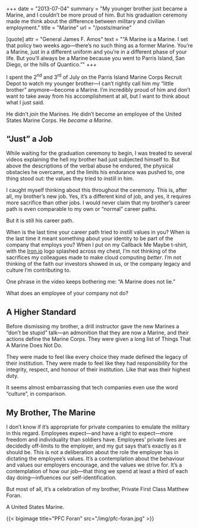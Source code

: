 +++
date = "2013-07-04"
summary = "My younger brother just became a Marine, and I couldn’t be more proud of him. But his graduation ceremony made me think about the difference between military and civilian employment."
title = "Marine"
url = "/posts/marine"

[quote]
attr = "General James F. Amos"
text = "“A Marine is a Marine. I set that policy two weeks ago—there’s no such thing as a former Marine. You’re a Marine, just in a different uniform and you’re in a different phase of your life. But you’ll always be a Marine because you went to Parris Island, San Diego, or the hills of Quantico.”"
+++

I spent the 2<sup>nd</sup> and 3<sup>rd</sup> of July on the Parris Island Marine Corps Recruit Depot to watch my younger brother—I can’t rightly call him my “little brother” anymore—become a Marine. I’m incredibly proud of him and don’t want to take away from his accomplishment at all, but I want to think about what I just said.

He didn’t _join_ the Marines. He didn’t become an employee of the United States Marine Corps. He _became a Marine_.

## “Just” a Job

While waiting for the graduation ceremony to begin, I was treated to several videos explaining the hell my brother had just subjected himself to. But above the descriptions of the verbal abuse he endured, the physical obstacles he overcame, and the limits his endurance was pushed to, one thing stood out: the values they tried to instill in him.

I caught myself thinking about this throughout the ceremony. This is, after all, my brother’s new job. Yes, it’s a different kind of job, and yes, it requires more sacrifice than other jobs. I would never claim that my brother’s career path is even comparable to my own or “normal” career paths.

But it is still his career path.

When is the last time your career path tried to instill values in you? When is the last time it meant something about your identity to be part of the company that employs you? When I put on my Callback Me Maybe t-shirt, with the [Iron.io](http://iron.io) logo splashed across my chest, I’m not thinking of the sacrifices my colleagues made to make cloud computing _better_. I’m not thinking of the faith our investors showed in us, or the company legacy and culture I’m contributing to.

One phrase in the video keeps bothering me: “A Marine does not lie.”

What does an employee of your company not do?

## A Higher Standard

Before dismissing my brother, a drill instructor gave the new Marines a “don’t be stupid” talk—an admonition that they are now a Marine, and their actions define the Marine Corps. They were given a long list of Things That A Marine Does Not Do.

They were made to feel like every choice they made defined the legacy of their institution. They were made to feel like they had responsibility for the integrity, respect, and honour of their institution. Like that was their highest duty.

It seems almost embarrassing that tech companies even use the word “culture”, in comparison.

## My Brother, The Marine

I don’t know if it’s appropriate for private companies to emulate the military in this regard. Employees expect—and have a right to expect—more freedom and individuality than soldiers have. Employees’ private lives are decidedly off-limits to the employer, and my gut says that’s exactly as it should be. This is not a deliberation about the role the employer has in dictating the employee’s values. It’s a contemplation about the behaviour and values our employers encourage, and the values we strive for. It’s a contemplation of how our job—that thing we spend at least a third of each day doing—influences our self-identification.

But most of all, it’s a celebration of my brother, Private First Class Matthew Foran.

A United States Marine.

{{< bigimage title="PFC Foran" src="/img/pfc-foran.jpg" >}}
